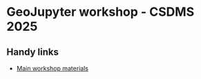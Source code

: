 # GeoJupyter workshop - CSDMS 2025

## Handy links

* [Main workshop materials](https://github.com/geojupyter/workshop-csdms2025)
